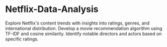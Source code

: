 # Netflix-Data-Analysis
Explore Netflix's content trends with insights into ratings, genres, and international distribution. Develop a movie recommendation algorithm using TF-IDF and cosine similarity. Identify notable directors and actors based on specific ratings.
